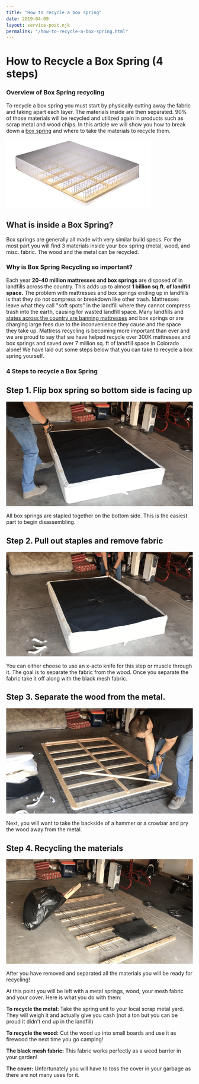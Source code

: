 ```yaml
---
title: "How to recycle a box spring"
date: 2019-04-09
layout: service-post.njk
permalink: "/how-to-recycle-a-box-spring.html"
---
```


# How to Recycle a Box Spring (4 steps)

### Overview of Box Spring recycling

To recycle a box spring you must start by physically cutting away the fabric and taking apart each layer. The materials inside are then separated. 90% of those materials will be recycled and utilized again in products such as scrap metal and wood chips. In this article we will show you how to break down a [box spring](https://www.abedderworld.com/worn-out-box-springs.html/) and where to take the materials to recycle them. 

![](/filtered-images/box-spring-USM.jpg)

## What is inside a Box Spring?

Box springs are generally all made with very similar build specs. For the most part you will find 3 materials inside your box spring (metal, wood, and misc. fabric. The wood and the metal can be recycled.

### Why is Box Spring Recycling so important?

Each year **20-40 million mattresses and box springs** are disposed of in landfills across the country. This adds up to almost **1 billion sq.ft. of landfill space.** The problem with mattresses and box springs ending up in landfills is that they do not compress or breakdown like other trash. Mattresses leave what they call "soft spots" in the landfill where they cannot compress trash into the earth, causing for wasted landfill space. Many landfills and [states across the country are banning mattresses](https://www.abedderworld.com/is-it-illegal-to-sell-a-used-mattress-state-by-state-guide.html/) and box springs or are charging large fees due to the inconvenience they cause and the space they take up. Mattress recycling is becoming more important than ever and we are proud to say that we have helped recycle over 300K mattresses and box springs and saved over 7 million sq. ft of landfill space in Colorado alone! We have laid out some steps below that you can take to recycle a box spring yourself. 

### 4 Steps to recycle a Box Spring

## Step 1. Flip box spring so bottom side is facing up

![](/filtered-images/Screen-Shot-2019-04-08-at-3.02.09-PM-768x431.png)

All box springs are stapled together on the bottom side. This is the easiest part to begin disassembling. 

## Step 2. Pull out staples and remove fabric

![](/filtered-images/Screen-Shot-2019-04-08-at-3.05.40-PM-768x429.png)

You can either choose to use an x-acto knife for this step or muscle through it. The goal is to separate the fabric from the wood. Once you separate the fabric take it off along with the black mesh fabric. 

## Step 3. Separate the wood from the metal.

![](/filtered-images/Screen-Shot-2019-04-08-at-3.09.21-PM-768x434.png)

Next, you will want to take the backside of a hammer or a crowbar and pry the wood away from the metal. 

## Step 4. Recycling the materials

![](/filtered-images/Screen-Shot-2019-04-09-at-10.06.39-AM-768x429.png)

After you have removed and separated all the materials you will be ready for recycling!

At this point you will be left with a metal springs, wood, your mesh fabric and your cover. Here is what you do with them:

**To recycle the metal:** Take the spring unit to your local scrap metal yard. They will weigh it and actually give you cash (not a ton but you can be proud it didn't end up in the landfill)

**To recycle the wood:** Cut the wood up into small boards and use it as firewood the next time you go camping!

**The black mesh fabric:** This fabric works perfectly as a weed barrier in your garden!

**The cover:** Unfortunately you will have to toss the cover in your garbage as there are not many uses for it.
